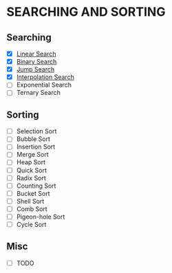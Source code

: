 # SEARCHING AND SORTING

## Searching
- [x] [Linear Search](./linear_search/)
- [x] [Binary Search](./binary_search/)
- [x] [Jump Search](./jump_search/)
- [x] [Interpolation Search](./interpolation_search/)
- [ ] Exponential Search
- [ ] Ternary Search

## Sorting
- [ ] Selection Sort
- [ ] Bubble Sort
- [ ] Insertion Sort
- [ ] Merge Sort
- [ ] Heap Sort
- [ ] Quick Sort
- [ ] Radix Sort
- [ ] Counting Sort
- [ ] Bucket Sort
- [ ] Shell Sort
- [ ] Comb Sort
- [ ] Pigeon-hole Sort
- [ ] Cycle Sort

## Misc
- [ ] TODO
